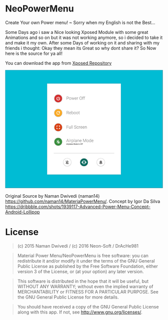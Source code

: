 # NeoPowerMenu
Create Your own Power menu!
~ Sorry when my English is not the Best...

Some Days ago i saw a Nice looking Xposed Module with some great Animations and so on but it was not working anymore,
so i decided to take it and make it my own.
After some Days of working on it and sharing with my friends i thought: Okay they mean its Great so why dont share it?
So Now here is the source for ya all!

You can download the app from [Xposed Repository](https://repo.xposed.info/module/de.NeonSoft.neopowermenu)

![alt tag](https://raw.githubusercontent.com/DrAcHe981/NeoPowerMenu/master/demo.gif)

 Original Source by Naman Dwivedi (naman14)
 https://github.com/naman14/MateriaPowerMenu/.
 Concept by Igor Da Silva
 https://dribbble.com/shots/1939117-Advanced-Power-Menu-Concept-Android-Lollipop﻿


License
===============
>(c) 2015 Naman Dwivedi / (c) 2016 Neon-Soft / DrAcHe981

>Material Power Menu/NeoPowerMenu is free software: you can redistribute it and/or modify it under the terms of the GNU General Public License as published by the Free Software Foundation, either version 3 of the License, or (at your option) any later version. 

>This software is distributed in the hope that it will be useful, but WITHOUT ANY WARRANTY; without even the implied warranty of MERCHANTABILITY or FITNESS FOR A PARTICULAR PURPOSE. See the GNU General Public License for more details. 

>You should have received a copy of the GNU General Public License along with this app. If not, see <http://www.gnu.org/licenses/>. 



